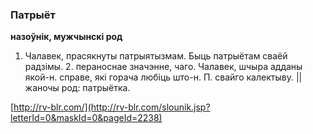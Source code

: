 ### Патрыёт
**назоўнік, мужчынскі род**

1. Чалавек, прасякнуты патрыятызмам. Быць патрыётам сваёй радзімы. 2. пераноснае значэнне, чаго. Чалавек, шчыра адданы якой-н. справе, які горача любіць што-н. П. свайго калектыву. || жаночы род: патрыётка.

<a rel="author">[http://rv-blr.com/](http://rv-blr.com/slounik.jsp?letterId=0&maskId=0&pageId=2238)</a>

